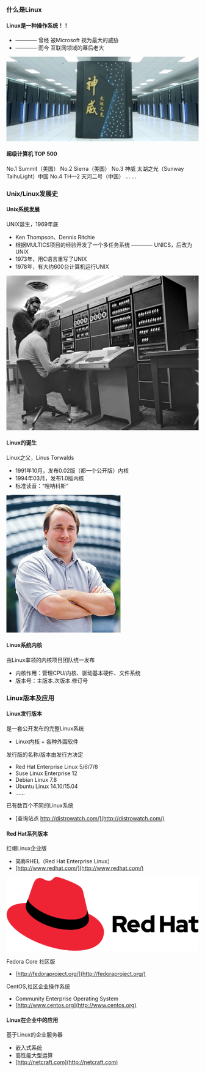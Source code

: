 ### 什么是Linux
#### Linux是一种操作系统！！
- ———— 曾经 被Microsoft 视为最大的威胁
- ———— 而今 互联网领域的幕后老大

![神威 太湖之光](/media/images/editor/linux/linux-shenwei_20201114130248335580.jpg "神威 太湖之光")

#### 超级计算机 TOP 500
No.1 Summit（美国）
No.2 Sierra（美国）
No.3 神威 太湖之光（Sunway TaihuLight）中国
No.4 TH—2 天河二号（中国）
... ...

### Unix/Linux发展史
#### Unix系统发展
UNIX诞生，1969年底
- Ken Thompson、Dennis Ritchie
- 根据MULTICS项目的经验开发了一个多任务系统 ———— UNICS，后改为UNIX
- 1973年，用C语言重写了UNIX
- 1978年，有大约600台计算机运行UNIX

![Ken Thompson、Dennis Ritchie](/media/images/editor/linux/KenThompson_20201114133331326318.jpg "Ken Thompson、Dennis Ritchie")

#### Linux的诞生
Linux之父，Linus Torwalds
- 1991年10月，发布0.02版（都一个公开版）内核
- 1994年03月，发布1.0版内核
- 标准读音：“哩呐科斯”

![Linux Torwalds](/media/images/editor/linux/LinusTorwalds_20201114140823015621.png "Linux Torwalds")


#### Linux系统内核
由Linux率领的内核项目团队统一发布
- 内核作用：管理CPU/内核、驱动基本硬件、文件系统
- 版本号：主版本.次版本.修订号

### Linux版本及应用
#### Linux发行版本
是一套公开发布的完整Linux系统
- Linux内核 + 各种外围软件


发行版的名称/版本由发行方决定
- Red Hat Enterprise Linux 5/6/7/8
- Suse Linux Enterprise 12
- Debian Linux 7.8
- Ubuntu Linux 14.10/15.04
- ......

已有数百个不同的Linux系统
- [查询站点 http://distrowatch.com/](http://distrowatch.com/)

#### Red Hat系列版本
红帽Linux企业版
- 简称RHEL（Red Hat Enterprise Linux）
- [http://www.redhat.com/](http://www.redhat.com/)

![RedHat](/media/images/editor/linux/RedHat_20201114145755753118.png "RedHat")

Fedora Core 社区版
- [http://fedoraproject.org/](http://fedoraproject.org/)

CentOS,社区企业操作系统
- Community Enterprise Operating System
- [http://www.centos.org](http://www.centos.org)

#### Linux在企业中的应用
基于Linux的企业服务器
- 嵌入式系统
- 高性能大型运算
- [http://netcraft.com](http://netcraft.com)
